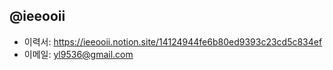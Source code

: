 <!--
## Hi there 👋


**ieeooii/ieeooii** is a ✨ _special_ ✨ repository because its `README.md` (this file) appears on your GitHub profile.

Here are some ideas to get you started:

- 🔭 I’m currently working on ...
- 🌱 I’m currently learning ...
- 👯 I’m looking to collaborate on ...
- 🤔 I’m looking for help with ...
- 💬 Ask me about ...
- 📫 How to reach me: ...
- 😄 Pronouns: ...
- ⚡ Fun fact: ...
-->
@ieeooii
---
- 이력서: https://ieeooii.notion.site/14124944fe6b80ed9393c23cd5c834ef
- 이메일: yl9536@gmail.com
